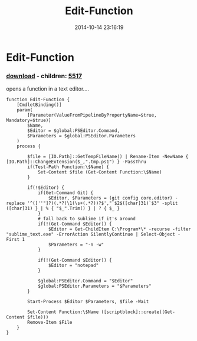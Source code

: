 ﻿---
pid:            5516
poster:         Joel Bennett
title:          Edit-Function
date:           2014-10-14 23:16:19
format:         posh
parent:         0
parent:         0
children:       5517
---

# Edit-Function

### [download](5516.ps1) - children: [5517](5517.md)

opens a function in a text editor....

```posh
function Edit-Function {
    [CmdletBinding()]
    param(
        [Parameter(ValueFromPipelineByPropertyName=$true, Mandatory=$true)]
        $Name,
        $Editor = $global:PSEditor.Command,
        $Parameters = $global:PSEditor.Parameters
    )
    process {

        $file = [IO.Path]::GetTempFileName() | Rename-Item -NewName { [IO.Path]::ChangeExtension($_,".tmp.ps1") } -PassThru
        if(Test-Path Function:\$Name) {
            Set-Content $file (Get-Content Function:\$Name)
        }

        if(!$Editor) {
            if(Get-Command Git) { 
                $Editor, $Parameters = (git config core.editor) -replace '^([''"]?)(.*?)\1(\s+(.*?))?$',"`$2$([char]31)`$3" -split ([char]31) } | % { "$_".Trim() } | ? { $_ }
            }
            # fall back to sublime if it's around
            if(!(Get-Command $Editor)) {
                $Editor = Get-ChildItem C:\Program*\* -recurse -filter "sublime_text.exe" -ErrorAction SilentlyContinue | Select-Object -First 1
                $Parameters = "-n -w"
            }

            if(!(Get-Command $Editor)) {
                $Editor = "notepad"
            }

            $global:PSEditor.Command = "$Editor"
            $global:PSEditor.Parameters = "$Parameters"
        }

        Start-Process $Editor $Parameters, $file -Wait

        Set-Content Function:\$Name ([scriptblock]::create((Get-Content $file)))
        Remove-Item $File
    }
}
```
